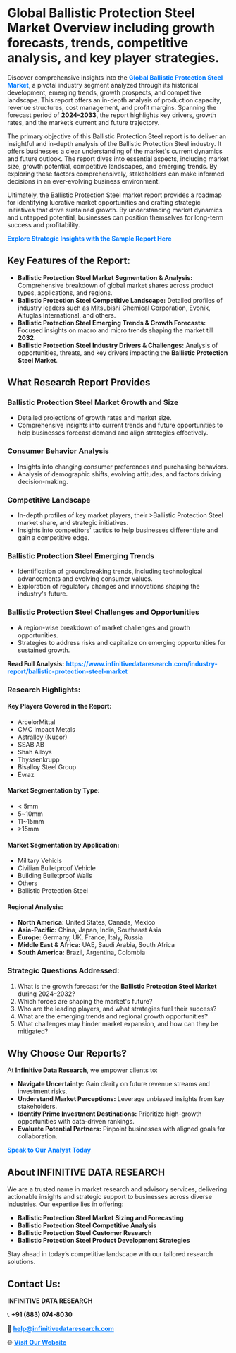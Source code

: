 <h1>Global Ballistic Protection Steel Market Overview including growth forecasts, trends, competitive analysis, and key player strategies.</h1>
<p>
Discover comprehensive insights into the 
<a href="https://www.infinitivedataresearch.com/industry-report/ballistic-protection-steel-market" rel="dofollow" style="color: #007BFF; text-decoration: none;"><strong>Global Ballistic Protection Steel Market</strong></a>, a pivotal industry segment analyzed through its historical development, emerging trends, growth prospects, and competitive landscape. This report offers an in-depth analysis of production capacity, revenue structures, cost management, and profit margins. Spanning the forecast period of <strong>2024–2033</strong>, the report highlights key drivers, growth rates, and the market’s current and future trajectory.
</p>
<p>
The primary objective of this Ballistic Protection Steel report is to deliver an insightful and in-depth analysis of the Ballistic Protection Steel industry. It offers businesses a clear understanding of the market's current dynamics and future outlook. The report dives into essential aspects, including market size, growth potential, competitive landscapes, and emerging trends. By exploring these factors comprehensively, stakeholders can make informed decisions in an ever-evolving business environment.
</p>
<p>
Ultimately, the Ballistic Protection Steel market report provides a roadmap for identifying lucrative market opportunities and crafting strategic initiatives that drive sustained growth. By understanding market dynamics and untapped potential, businesses can position themselves for long-term success and profitability.
</p>
<p>
<a href="https://www.infinitivedataresearch.com/request-sample/reportId=102126" style="color: #007BFF; text-decoration: none;"><strong>Explore Strategic Insights with the Sample Report Here</strong></a>
</p>

<h2>Key Features of the Report:</h2>
<ul>
<li><strong>Ballistic Protection Steel Market Segmentation & Analysis:</strong> Comprehensive breakdown of global market shares across product types, applications, and regions.</li>
<li><strong>Ballistic Protection Steel Competitive Landscape:</strong> Detailed profiles of industry leaders such as Mitsubishi Chemical Corporation, Evonik, Altuglas International, and others.</li>
<li><strong>Ballistic Protection Steel Emerging Trends & Growth Forecasts:</strong> Focused insights on macro and micro trends shaping the market till <strong>2032</strong>.</li>
<li><strong>Ballistic Protection Steel Industry Drivers & Challenges:</strong> Analysis of opportunities, threats, and key drivers impacting the <strong>Ballistic Protection Steel Market</strong>.</li>
</ul>

<h2>What Research Report Provides</h2>
<h3>Ballistic Protection Steel Market Growth and Size</h3>
<ul>
<li>Detailed projections of growth rates and market size.</li>
<li>Comprehensive insights into current trends and future opportunities to help businesses forecast demand and align strategies effectively.</li>
</ul>

<h3>Consumer Behavior Analysis</h3>
<ul>
<li>Insights into changing consumer preferences and purchasing behaviors.</li>
<li>Analysis of demographic shifts, evolving attitudes, and factors driving decision-making.</li>
</ul>

<h3>Competitive Landscape</h3>
<ul>
<li>In-depth profiles of key market players, their >Ballistic Protection Steel market share, and strategic initiatives.</li>
<li>Insights into competitors' tactics to help businesses differentiate and gain a competitive edge.</li>
</ul>

<h3>Ballistic Protection Steel Emerging Trends</h3>
<ul>
<li>Identification of groundbreaking trends, including technological advancements and evolving consumer values.</li>
<li>Exploration of regulatory changes and innovations shaping the industry's future.</li>
</ul>

<h3>Ballistic Protection Steel Challenges and Opportunities</h3>
<ul>
<li>A region-wise breakdown of market challenges and growth opportunities.</li>
<li>Strategies to address risks and capitalize on emerging opportunities for sustained growth.</li>
</ul>
<p><strong>Read Full Analysis:</strong> <a href="https://www.infinitivedataresearch.com/industry-report/ballistic-protection-steel-market" rel="dofollow" style="color: #007BFF; text-decoration: none;"><strong>https://www.infinitivedataresearch.com/industry-report/ballistic-protection-steel-market</strong></a></p>
<h3>Research Highlights:</h3>
<h4>Key Players Covered in the Report:</h4>
<ul><li>ArcelorMittal</li><li>CMC Impact Metals</li><li>Astralloy (Nucor)</li><li>SSAB AB</li><li>Shah Alloys</li><li>Thyssenkrupp</li><li>Bisalloy Steel Group</li><li>Evraz</li></ul>
<h4>Market Segmentation by Type:</h4>
<ul><li>&lt; 5mm</li><li>5~10mm</li><li>11~15mm</li><li>&gt;15mm</li></ul>
<h4>Market Segmentation by Application:</h4>
<ul><li>Military Vehicls</li><li>Civilian Bulletproof Vehicle</li><li>Building Bulletproof Walls</li><li>Others</li><li>Ballistic Protection Steel</li></ul>

<h4>Regional Analysis:</h4>
<ul>
<li><strong>North America:</strong> United States, Canada, Mexico</li>
<li><strong>Asia-Pacific:</strong> China, Japan, India, Southeast Asia</li>
<li><strong>Europe:</strong> Germany, UK, France, Italy, Russia</li>
<li><strong>Middle East & Africa:</strong> UAE, Saudi Arabia, South Africa</li>
<li><strong>South America:</strong> Brazil, Argentina, Colombia</li>
</ul>

<h3>Strategic Questions Addressed:</h3>
<ol>
<li>What is the growth forecast for the <strong>Ballistic Protection Steel Market</strong> during 2024–2032?</li>
<li>Which forces are shaping the market's future?</li>
<li>Who are the leading players, and what strategies fuel their success?</li>
<li>What are the emerging trends and regional growth opportunities?</li>
<li>What challenges may hinder market expansion, and how can they be mitigated?</li>
</ol>

<h2>Why Choose Our Reports?</h2>
<p>At <strong>Infinitive Data Research</strong>, we empower clients to:</p>
<ul>
<li><strong>Navigate Uncertainty:</strong> Gain clarity on future revenue streams and investment risks.</li>
<li><strong>Understand Market Perceptions:</strong> Leverage unbiased insights from key stakeholders.</li>
<li><strong>Identify Prime Investment Destinations:</strong> Prioritize high-growth opportunities with data-driven rankings.</li>
<li><strong>Evaluate Potential Partners:</strong> Pinpoint businesses with aligned goals for collaboration.</li>
</ul>
<p><a href="https://www.infinitivedataresearch.com/industry-report/ballistic-protection-steel-market" rel="dofollow" style="color: #007BFF; text-decoration: none;"><strong>Speak to Our Analyst Today</strong></a></p>

<h2>About INFINITIVE DATA RESEARCH</h2>
<p>We are a trusted name in market research and advisory services, delivering actionable insights and strategic support to businesses across diverse industries. Our expertise lies in offering:</p>
<ul>
<li><strong>Ballistic Protection Steel Market Sizing and Forecasting</strong></li>
<li><strong>Ballistic Protection Steel Competitive Analysis</strong></li>
<li><strong>Ballistic Protection Steel Customer Research</strong></li>
<li><strong>Ballistic Protection Steel Product Development Strategies</strong></li>
</ul>
<p>Stay ahead in today’s competitive landscape with our tailored research solutions.</p>

<h2>Contact Us:</h2>
<p><strong>INFINITIVE DATA RESEARCH</strong></p>
<p>📞 <strong>+91 (883) 074-8030</strong></p>
<p>📧 <strong><a href="mailto:help@infinitivedataresearch.com" style="color: #007BFF;">help@infinitivedataresearch.com</a></strong></p>
<p>🌐 <strong><a href="https://www.infinitivedataresearch.com" rel="dofollow" style="color: #007BFF;">Visit Our Website</a></strong></p>
